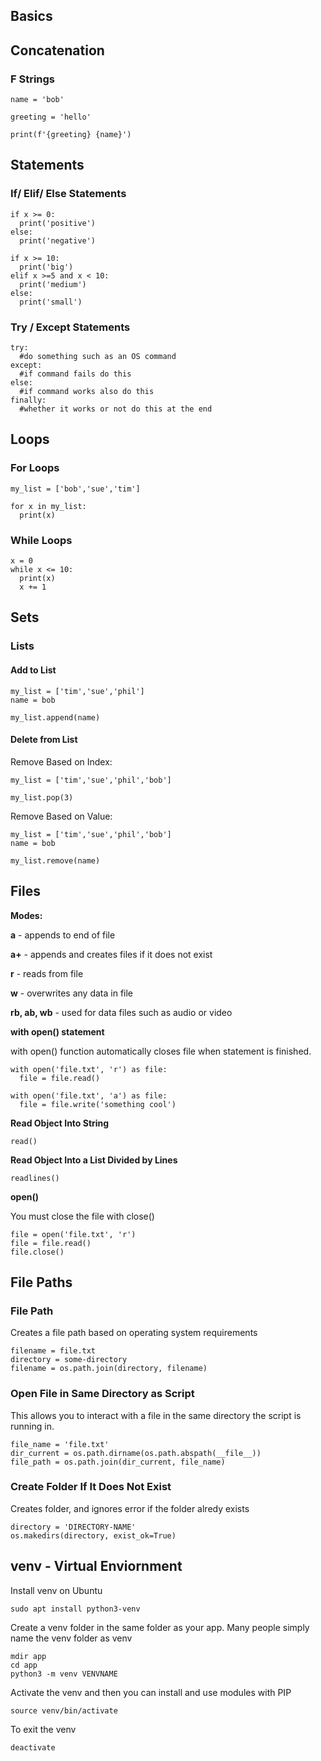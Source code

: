 ## Basics

## Concatenation

### F Strings

```
name = 'bob'

greeting = 'hello'

print(f'{greeting} {name}')
```

## Statements

### If/ Elif/ Else Statements

```
if x >= 0:
  print('positive')
else:
  print('negative')
```

```
if x >= 10:
  print('big')
elif x >=5 and x < 10:
  print('medium')
else:
  print('small')
```

### Try / Except Statements

```
try:
  #do something such as an OS command
except:
  #if command fails do this
else:
  #if command works also do this
finally:
  #whether it works or not do this at the end
```

## Loops

### For Loops

```
my_list = ['bob','sue','tim']

for x in my_list:
  print(x)
```

### While Loops

```
x = 0
while x <= 10:
  print(x)
  x += 1
```

## Sets

### Lists
#### Add to List
```
my_list = ['tim','sue','phil']
name = bob

my_list.append(name)

```

#### Delete from List


Remove Based on Index:
```
my_list = ['tim','sue','phil','bob']

my_list.pop(3)

```

Remove Based on Value:
```
my_list = ['tim','sue','phil','bob']
name = bob

my_list.remove(name)
```
## Files

**Modes:**

  **a** - appends to end of file
  
  **a+** - appends and creates files if it does not exist
  
  **r** - reads from file
  
  **w** - overwrites any data in file
  
  **rb, ab, wb** - used for data files such as audio or video

**with open() statement**

with open() function automatically closes file when statement is finished.
```
with open('file.txt', 'r') as file:
  file = file.read()

with open('file.txt', 'a') as file:
  file = file.write('something cool')
```

**Read Object Into String**
```
read() 
```

**Read Object Into a List Divided by Lines**
```
readlines()
```

**open()**

You must close the file with close()
```
file = open('file.txt', 'r')
file = file.read()
file.close()
```

## File Paths

### File Path
Creates a file path based on operating system requirements

```
filename = file.txt
directory = some-directory
filename = os.path.join(directory, filename)
```

### Open File in Same Directory as Script
This allows you to interact with a file in the same directory the script is running in.

```
file_name = 'file.txt'
dir_current = os.path.dirname(os.path.abspath(__file__))
file_path = os.path.join(dir_current, file_name)
```

### Create Folder If It Does Not Exist
Creates folder, and ignores error if the folder alredy exists

```
directory = 'DIRECTORY-NAME'
os.makedirs(directory, exist_ok=True)
```


## venv - Virtual Enviornment

Install venv on Ubuntu
```
sudo apt install python3-venv
```

Create a venv folder in the same folder as your app.  Many people simply name the venv folder as venv
```
mdir app
cd app
python3 -m venv VENVNAME
```

Activate the venv and then you can install and use modules with PIP
```
source venv/bin/activate
```

To exit the venv
```
deactivate
```

